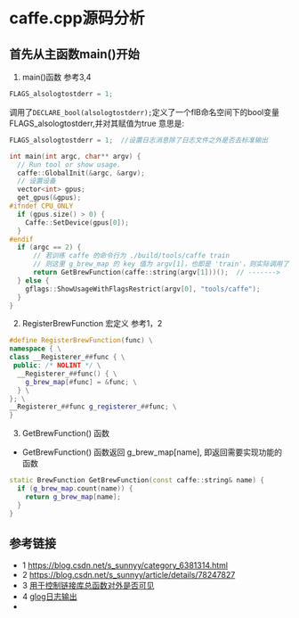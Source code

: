 # caffe.cpp源码分析

## 首先从主函数main()开始
1. main()函数
参考3,4
```c++
FLAGS_alsologtostderr = 1;
```
调用了`DECLARE_bool(alsologtostderr);`定义了一个flB命名空间下的bool变量FLAGS_alsologtostderr,并对其赋值为true
意思是:
```c++
FLAGS_alsologtostderr = 1;  //设置日志消息除了日志文件之外是否去标准输出
```

```c++
int main(int argc, char** argv) {
  // Run tool or show usage.
  caffe::GlobalInit(&argc, &argv);
  // 设置设备
  vector<int> gpus;
  get_gpus(&gpus);
#ifndef CPU_ONLY
  if (gpus.size() > 0) {
    Caffe::SetDevice(gpus[0]);
  }
#endif
  if (argc == 2) {
      // 若训练 caffe 的命令行为 ./build/tools/caffe train
      // 则这里 g_brew_map 的 key 值为 argv[1]，也即是 'train'，则实际调用了 train()
      return GetBrewFunction(caffe::string(argv[1]))();  // ------->
  } else {
    gflags::ShowUsageWithFlagsRestrict(argv[0], "tools/caffe");
  }
}
```
2. RegisterBrewFunction 宏定义
参考1，2
```c++
#define RegisterBrewFunction(func) \
namespace { \
class __Registerer_##func { \
 public: /* NOLINT */ \
  __Registerer_##func() { \
    g_brew_map[#func] = &func; \
  } \
}; \
__Registerer_##func g_registerer_##func; \
}
```
3. GetBrewFunction() 函数  
* GetBrewFunction() 函数返回 g_brew_map[name], 即返回需要实现功能的函数
```c++
static BrewFunction GetBrewFunction(const caffe::string& name) {
  if (g_brew_map.count(name)) {
    return g_brew_map[name];
  }
}  
```



## 参考链接
* 1 https://blog.csdn.net/s_sunnyy/category_6381314.html
* 2 https://blog.csdn.net/s_sunnyy/article/details/78247827
* 3 [用于控制链接库总函数对外是否可见](https://blog.csdn.net/mutourenzhang/article/details/47803803)
* 4 [glog日志输出](https://www.cnblogs.com/hiloves/p/6009707.html)
* 